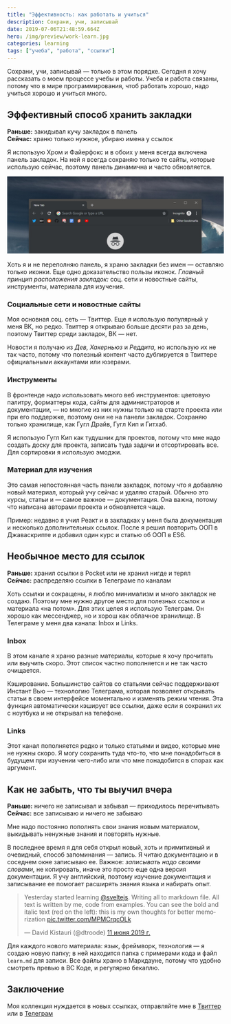 ```yaml
---
title: "Эффективность: как работать и учиться"
description: Сохрани, учи, записывай
date: 2019-07-06T21:48:59.664Z
hero: /img/preview/work-learn.jpg
categories: learning
tags: ["учеба", "работа", "ссылки"]
---
```


Сохрани, учи, записывай — только в этом порядке. Сегодня я хочу рассказать о
моем процессе учебы и работы. Учеба и работа связаны, потому что в мире
программирования, чтоб работать хорошо, надо учиться хорошо и учиться много.

## Эффективный способ хранить закладки

**Раньше:** закидывал кучу закладок в панель\
**Сейчас:** храню только нужное, убираю имена у ссылок

Я использую Хром и Файерфокс и в обоих у меня всегда включена панель закладок.
На ней я всегда сохраняю только те сайты, которые использую сейчас, поэтому
панель динамична и часто обновляется.

![Закладки в моем браузере](chrome-bookmarks.jpg "Закладки в моем браузере")

Хоть я и не переполняю панель, я храню закладки без имен — оставляю только
иконки. Еще одно доказательство пользы иконок. _Главный принцип расположения закладок:_ соц. сети и новостные сайты,
инструменты, материала для изучения.

### Социальные сети и новостные сайты

Моя основная соц. сеть — Твиттер. Еще я использую популярный у меня ВК, но
редко. Твиттер я открываю больше десяти раз за день, поэтому Твиттер среди
закладок, ВК — нет.

Новости я получаю из _Дев,_ _Хакерньюз_ и _Реддита,_ но использую их не так
часто, потому что полезный контент часто дублируется в Твиттере официальными
аккаунтами или юзерами.

### Инструменты

В фронтенде надо использовать много веб инструментов: цветовую палитру,
форматтеры кода, сайты для администраторов и документации, — но многие из них
нужны только на старте проекта или при его поддержке, поэтому они не на панели
закладок. Сохраняю только хранилище, как Гугл Драйв, Гугл Кип и Гитхаб.

Я использую Гугл Кип как тудушник для проектов, потому что мне надо создать
доску для проекта, записать туда задачи и отсортировать все. Для сортировки я
использую эмоджи.

### Материал для изучения

Это самая непостоянная часть панели закладок, потому что я добавляю новый
материал, который учу сейчас и удаляю старый. Обычно это курсы, статьи и — самое
важное — документация. Она важна, потому что написана авторами проекта и
обновляется чаще.

Пример: недавно я учил Реакт и в закладках у меня была документация и несколько
дополнительных ссылок. После я решил повторить ООП в Джаваскрипте и добавил
один курс и статью об ООП в ЕS6.

## Необычное место для ссылок

**Раньше:** хранил ссылки в Pocket или не хранил нигде и терял\
**Сейчас:** распределяю ссылки в Телеграме по каналам

Хоть ссылки и сокращены, я люблю минимализм и много закладок не создаю. Поэтому
мне нужно другое место для полезных ссылок и материала «на потом». Для этих
целея я использую Телеграм. Он хорошо как мессенджер, но и хорош как облачное
хранилище. В Телеграме у меня два канала: Inbox и Links.

### Inbox

В этом канале я храню разные материалы, которые я хочу прочитать или выучить
скоро. Этот список частно пополняется и не так часто очищается.

Кэширование. Большинство сайтов со статьями сейчас поддерживают Инстант Вью —
технологию Телеграма, которая позволяет открывать статьи в своем интерфейсе
моментально и изменять режим чтения. Эта функция автоматически кэширует все
ссылки, даже если я сохранил их с ноутбука и не открывал на телефоне.

### Links

Этот канал пополняется редко и только статьями и видео, которые мне не нужны
скоро. Я могу сохранить туда что-то, что мне понадобиться в будущем при изучении
чего-либо или что мне понадобится в спорах как аргумент.

## Как не забыть, что ты выучил вчера

**Раньше:** ничего не записывал и забывал — приходилось перечитывать\
**Сейчас:** все записываю и ничего не забываю

Мне надо постоянно пополнять свои знания новым материалом, выкидывать ненужные
знания и повторять нужные.

В последнее время я для себя открыл новый, хоть и примитивный и очевидный,
способ запоминания — запись. Я читаю документацию и в соседнем окне записываю
ее. Важное: _записывать надо своими словами,_ не копировать, иначе это просто
еще одна версия документации. Я учу английский, поэтому изучение документация и
записывание ее помогает расширять знания языка и набирать опыт.

<blockquote class="twitter-tweet" data-lang="ru"><p lang="en" dir="ltr">
Yesterday started learning
<a href="https://twitter.com/sveltejs?ref_src=twsrc%5Etfw">@sveltejs</a>.
Writing all to markdown file. All text is written by me, code from examples.
You can see the bold and italic text (red on the left): this is my own thoughts
for better memorization
<a href="https://t.co/MPMCrqcOLk">pic.twitter.com/MPMCrqcOLk</a></p>&mdash;
David Kistauri (@dtroode)
<a href="https://twitter.com/dtroode/status/1138419790631055360?ref_src=twsrc%5Etfw">
11 июня 2019 г.</a></blockquote>

Для каждого нового материала: язык, фреймворк, технология — я создаю новую
папку; в ней находится папка с примерами кода и файл `learn.md` для записи. Все
файлы храню в Маркдауне, потому что удобно смотреть превью в ВС Коде, и
регулярно бекаплю.

## Заключение

Моя коллекция нуждается в новых ссылках, отправляйте мне в
[Твиттер](https://twitter.com/dtroode) или в [Телеграм](https://t.me/dtroode)
